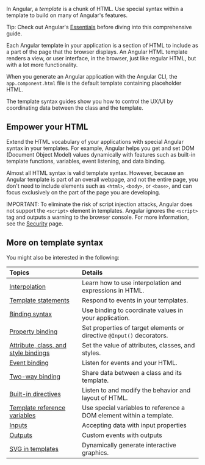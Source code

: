 <docs-decorative-header title="Template syntax" imgSrc="adev/src/assets/images/templates.svg"> <!-- markdownlint-disable-line -->
In Angular, a *template* is a chunk of HTML.
Use special syntax within a template to build on many of Angular's features.
</docs-decorative-header>

Tip: Check out Angular's [Essentials](essentials/rendering-dynamic-templates) before diving into this comprehensive guide.

<!--todo: Do we still need the following section? It seems more relevant to those coming from AngularJS, which is now 7 versions ago. -->
<!-- You may be familiar with the component/template duality from your experience with model-view-controller (MVC) or model-view-viewmodel (MVVM).
In Angular, the component plays the part of the controller/viewmodel, and the template represents the view. -->

Each Angular template in your application is a section of HTML to include as a part of the page that the browser displays.
An Angular HTML template renders a view, or user interface, in the browser, just like regular HTML, but with a lot more functionality.

When you generate an Angular application with the Angular CLI, the `app.component.html` file is the default template containing placeholder HTML.

The template syntax guides show you how to control the UX/UI by coordinating data between the class and the template.

## Empower your HTML

Extend the HTML vocabulary of your applications with special Angular syntax in your templates.
For example, Angular helps you get and set DOM \(Document Object Model\) values dynamically with features such as built-in template functions, variables, event listening, and data binding.

Almost all HTML syntax is valid template syntax.
However, because an Angular template is part of an overall webpage, and not the entire page, you don't need to include elements such as `<html>`, `<body>`, or `<base>`, and can focus exclusively on the part of the page you are developing.

IMPORTANT: To eliminate the risk of script injection attacks, Angular does not support the `<script>` element in templates.
Angular ignores the `<script>` tag and outputs a warning to the browser console.
For more information, see the [Security](best-practices/security) page.

## More on template syntax

You might also be interested in the following:

| Topics                                                                    | Details                                                               |
| :------------------------------------------------------------------------ | :-------------------------------------------------------------------- |
| [Interpolation](guide/templates/interpolation)                            | Learn how to use interpolation and expressions in HTML.               |
| [Template statements](guide/templates/template-statements)                | Respond to events in your templates.                                  |
| [Binding syntax](guide/templates/binding)                                 | Use binding to coordinate values in your application.                 |
| [Property binding](guide/templates/property-binding)                      | Set properties of target elements or directive `@Input()` decorators. |
| [Attribute, class, and style bindings](guide/templates/attribute-binding) | Set the value of attributes, classes, and styles.                     |
| [Event binding](guide/templates/event-binding)                            | Listen for events and your HTML.                                      |
| [Two-way binding](guide/templates/two-way-binding)                        | Share data between a class and its template.                          |
| [Built-in directives](guide/directives)                                   | Listen to and modify the behavior and layout of HTML.                 |
| [Template reference variables](guide/templates/reference-variables)       | Use special variables to reference a DOM element within a template.   |
| [Inputs](guide/components/inputs)                                         | Accepting data with input properties                                  |
| [Outputs](guide/components/outputs)                                       | Custom events with outputs                                            |
| [SVG in templates](guide/templates/svg-in-templates)                      | Dynamically generate interactive graphics.                            |
